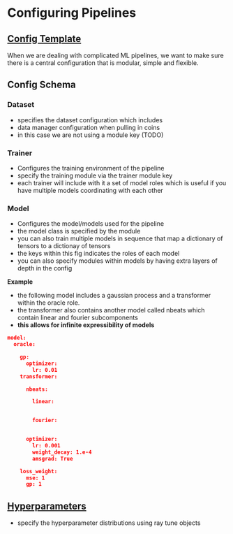 
# Configuring Pipelines



## [Config Template](./config/templates/)

When we are dealing with complicated ML pipelines, we want to make sure there is a central configuration that 
is modular, simple and flexible. 

## Config Schema

### Dataset

- specifies the dataset configuration which includes
- data manager configuration when pulling in coins
- in this case we are not using a module key (TODO)

### Trainer

- Configures the training environment of the pipeline
- specify the training module via the trainer module key
- each trainer will include with it a set of model roles 
which is useful if you have multiple models coordinating with each other

### Model

- Configures the model/models used for the pipeline
- the model class is specified by the module
- you can also train multiple models in sequence that
map a dictionary of tensors to a dictionay of tensors
- the keys within this fig indicates the roles of each model
- you can also specify modules within models by having extra layers of depth in the config

**Example**

- the following model includes a gaussian process and a transformer within the oracle role.
- the transformer also contains another model called nbeats which contain linear and fourier subcomponents
- **this allows for infinite expressibility of models**

```json
model:
  oracle:

    gp: 
      optimizer:
        lr: 0.01
    transformer:

      nbeats:

        linear:


        fourier:


      optimizer:
        lr: 0.001
        weight_decay: 1.e-4
        amsgrad: True

    loss_weight:
      mse: 1
      gp: 1

```



## [Hyperparameters](../hyper_parameters.py)

- specify the hyperparameter distributions using ray tune objects